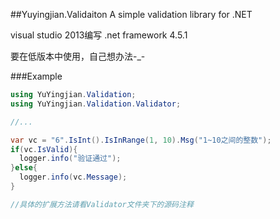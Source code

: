 ##Yuyingjian.Validaiton
A simple validation library for .NET

visual studio 2013编写 .net framework 4.5.1

要在低版本中使用，自己想办法-_-

###Example
```cs
using YuYingjian.Validation;
using YuYingjian.Validation.Validator;

//...

var vc = "6".IsInt().IsInRange(1, 10).Msg("1~10之间的整数");
if(vc.IsValid){
  logger.info("验证通过");
}else{
  logger.info(vc.Message);
}

//具体的扩展方法请看Validator文件夹下的源码注释
```